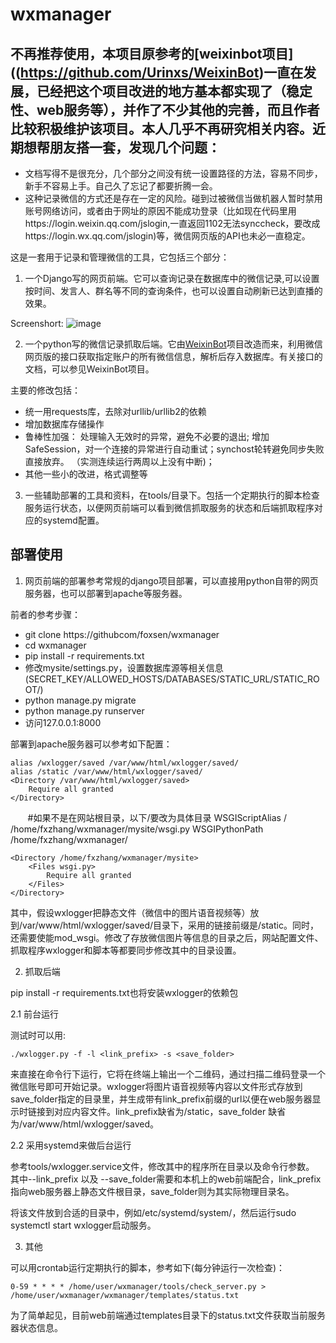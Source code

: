 # wxmanager

## 不再推荐使用，本项目原参考的[weixinbot项目]((https://github.com/Urinxs/WeixinBot)一直在发展，已经把这个项目改进的地方基本都实现了（稳定性、web服务等），并作了不少其他的完善，而且作者比较积极维护该项目。本人几乎不再研究相关内容。近期想帮朋友搭一套，发现几个问题：

* 文档写得不是很充分，几个部分之间没有统一设置路径的方法，容易不同步，新手不容易上手。自己久了忘记了都要折腾一会。
* 这种记录微信的方式还是存在一定的风险。碰到过被微信当做机器人暂时禁用账号网络访问，或者由于网址的原因不能成功登录（比如现在代码里用https://login.weixin.qq.com/jslogin,一直返回1102无法synccheck，要改成https://login.wx.qq.com/jslogin)等，微信网页版的API也未必一直稳定。

这是一套用于记录和管理微信的工具，它包括三个部分：

1. 一个Django写的网页前端。它可以查询记录在数据库中的微信记录,可以设置按时间、发言人、群名等不同的查询条件，也可以设置自动刷新已达到直播的效果。

Screenshort:
    ![image](https://github.com/foxsen/wxmanager/blob/master/screenshots/page1.jpg)
	
2. 一个python写的微信记录抓取后端。它由[WeixinBot](https://github.com/Urinxs/WeixinBot)项目改造而来，利用微信网页版的接口获取指定账户的所有微信信息，解析后存入数据库。有关接口的文档，可以参见WeixinBot项目。

主要的修改包括：

* 统一用requests库，去除对urllib/urllib2的依赖
* 增加数据库存储操作
* 鲁棒性加强： 处理输入无效时的异常，避免不必要的退出; 增加SafeSession，对一个连接的异常进行自动重试；synchost轮转避免同步失败直接放弃。 （实测连续运行两周以上没有中断)；
* 其他一些小的改进，格式调整等

3. 一些辅助部署的工具和资料，在tools/目录下。包括一个定期执行的脚本检查服务运行状态，以便网页前端可以看到微信抓取服务的状态和后端抓取程序对应的systemd配置。

## 部署使用

1. 网页前端的部署参考常规的django项目部署，可以直接用python自带的网页服务器，也可以部署到apache等服务器。

前者的参考步骤：
* git clone https://githubcom/foxsen/wxmanager
* cd wxmanager
* pip install -r requirements.txt
* 修改mysite/settings.py，设置数据库源等相关信息(SECRET_KEY/ALLOWED_HOSTS/DATABASES/STATIC_URL/STATIC_ROOT/)
* python manage.py migrate
* python manage.py runserver
* 访问127.0.0.1:8000

部署到apache服务器可以参考如下配置：

	alias /wxlogger/saved /var/www/html/wxlogger/saved/
	alias /static /var/www/html/wxlogger/saved/
	<Directory /var/www/html/wxlogger/saved>
		Require all granted
	</Directory>
  
        #如果不是在网站根目录，以下/要改为具体目录
	WSGIScriptAlias / /home/fxzhang/wxmanager/mysite/wsgi.py
	WSGIPythonPath /home/fxzhang/wxmanager/

	<Directory /home/fxzhang/wxmanager/mysite>
		<Files wsgi.py>
			Require all granted
		</Files>
	</Directory>

其中，假设wxlogger把静态文件（微信中的图片语音视频等）放到/var/www/html/wxlogger/saved/目录下，采用的链接前缀是/static。同时，还需要使能mod_wsgi。修改了存放微信图片等信息的目录之后，网站配置文件、抓取程序wxlogger和脚本等都要同步修改其中的目录设置。

2. 抓取后端

pip install -r requirements.txt也将安装wxlogger的依赖包

2.1 前台运行

测试时可以用:

    ./wxlogger.py -f -l <link_prefix> -s <save_folder>

来直接在命令行下运行，它将在终端上输出一个二维码，通过扫描二维码登录一个微信账号即可开始记录。wxlogger将图片语音视频等内容以文件形式存放到save_folder指定的目录里，并生成带有link_prefix前缀的url以便在web服务器显示时链接到对应内容文件。link_prefix缺省为/static，save_folder 缺省为/var/www/html/wxlogger/saved。

2.2 采用systemd来做后台运行

参考tools/wxlogger.service文件，修改其中的程序所在目录以及命令行参数。 其中--link_prefix 以及 --save_folder需要和本机上的web前端配合，link_prefix指向web服务器上静态文件根目录，save_folder则为其实际物理目录名。

将该文件放到合适的目录中，例如/etc/systemd/system/，然后运行sudo systemctl start wxlogger启动服务。

3. 其他

可以用crontab运行定期执行的脚本，参考如下(每分钟运行一次检查)：

    0-59 * * * * /home/user/wxmanager/tools/check_server.py > /home/user/wxmanager/wxmanager/templates/status.txt

为了简单起见，目前web前端通过templates目录下的status.txt文件获取当前服务器状态信息。

